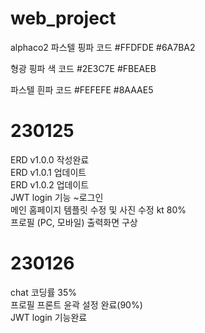 # web_project
 alphaco2
파스텔 핑파 코드
#FFDFDE
#6A7BA2

형광 핑파 색 코드
#2E3C7E
#FBEAEB

파스텔 흰파 코드
#FEFEFE
#8AAAE5

# 230125
ERD v1.0.0 작성완료 <br>
ERD v1.0.1 업데이트 <br>
ERD v1.0.2 업데이트 <br>
JWT login 기능 ~로그인 <br>
메인 홈페이지 템플릿 수정 및 사진 수정 kt 80%<br>
프로필 (PC, 모바일) 출력화면 구상<br>


# 230126
chat 코딩률 35% <br>
프로필 프론트 윤곽 설정 완료(90%)<br>
JWT login 기능완료<br>

